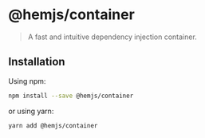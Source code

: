 # @hemjs/container

> A fast and intuitive dependency injection container.

## Installation

Using npm:

```sh
npm install --save @hemjs/container
```

or using yarn:

```sh
yarn add @hemjs/container
```
